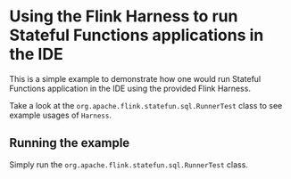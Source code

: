 # Using the Flink Harness to run Stateful Functions applications in the IDE

This is a simple example to demonstrate how one would run Stateful Functions application in the IDE using the
provided Flink Harness.

Take a look at the `org.apache.flink.statefun.sql.RunnerTest` class to see example usages of `Harness`.

## Running the example

Simply run the `org.apache.flink.statefun.sql.RunnerTest` class.

